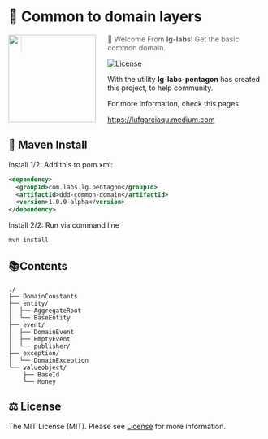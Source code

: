 # 🦾 Common to domain layers

<img src="https://pbs.twimg.com/profile_images/1410772782238081029/VO3SPTNV_400x400.jpg" align="left" width="172px" height="172px"/>
<img align="left" width="0" height="172px" hspace="10"/>

> 👋  Welcome From **lg-labs**! Get the basic common domain.

[![License](https://img.shields.io/github/license/lg-labs-pentagon/lg-labs-dotfiles?style=flat-square)](LICENSE)

With the utility **lg-labs-pentagon** has created this project, to help community.

For more information, check this pages 

https://lufgarciaqu.medium.com

## 🚀 Maven Install

Install 1/2: Add this to pom.xml:
```xml
<dependency>
  <groupId>com.labs.lg.pentagon</groupId>
  <artifactId>ddd-common-domain</artifactId>
  <version>1.0.0-alpha</version>
</dependency>
```

Install 2/2: Run via command line
```bash
mvn install
```


## 📚Contents
```
./
├── DomainConstants
├── entity/
│  ├── AggregateRoot
│  └── BaseEntity
├── event/
│  ├── DomainEvent
│  ├── EmptyEvent
│  └── publisher/
├── exception/
│  └── DomainException
└── valueobject/
    ├── BaseId
    └── Money
```


## ⚖️ License

The MIT License (MIT). Please see [License](LICENSE) for more information.
